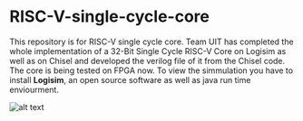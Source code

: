 # RISC-V-single-cycle-core
This repository is for RISC-V single cycle core. 
Team UIT has completed the whole implementation of a 32-Bit Single Cycle RISC-V Core on Logisim as well as on Chisel and developed the verilog file of it from the Chisel code. The core is being tested on FPGA now.
To view the simmulation you have to install **Logisim**, an open source software as well as java run time enviourment.

![alt text](https://github.com/merledu/RISC-V-single-cycle-core/blob/master/Single%20Cycle%20RISC-V%20Core.PNG)
